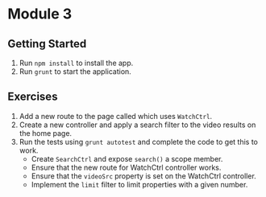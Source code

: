 # Module 3

## Getting Started
1. Run `npm install` to install the app.
2. Run `grunt` to start the application.

## Exercises
1. Add a new route to the page called which uses `WatchCtrl`.
2. Create a new controller and apply a search filter to the video results on the home page.
3. Run the tests using `grunt autotest` and complete the code to get this to work.
   - Create `SearchCtrl` and expose `search()` a scope member.
   - Ensure that the new route for WatchCtrl controller works.
   - Ensure that the `videoSrc` property is set on the WatchCtrl controller.
   - Implement the `limit` filter to limit properties with a given number.
